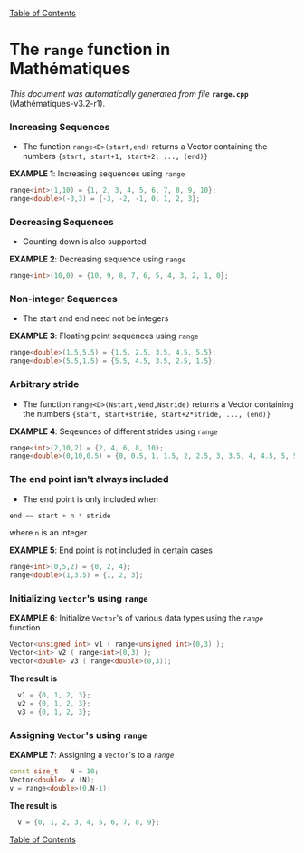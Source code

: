 
[Table of Contents](README.md)


# The `range` function in Mathématiques
_This document was automatically generated from file_ **`range.cpp`** (Mathématiques-v3.2-r1).

### Increasing Sequences
* The function `range<D>(start,end)` returns a Vector<D> containing the numbers `{start, start+1, start+2, ..., (end)}`

**EXAMPLE 1**: Increasing sequences using `range`
```C++
range<int>(1,10) = {1, 2, 3, 4, 5, 6, 7, 8, 9, 10}; 
range<double>(-3,3) = {-3, -2, -1, 0, 1, 2, 3}; 
```
### Decreasing Sequences
* Counting down is also supported

**EXAMPLE 2**: Decreasing sequence using `range`
```C++
range<int>(10,0) = {10, 9, 8, 7, 6, 5, 4, 3, 2, 1, 0}; 
```
### Non-integer Sequences
* The start and end need not be integers 

**EXAMPLE 3**: Floating point sequences using `range`
```C++
range<double>(1.5,5.5) = {1.5, 2.5, 3.5, 4.5, 5.5}; 
range<double>(5.5,1.5) = {5.5, 4.5, 3.5, 2.5, 1.5}; 
```
### Arbitrary stride
* The function `range<D>(Nstart,Nend,Nstride)` returns a Vector<D> containing the numbers `{start, start+stride, start+2*stride, ..., (end)}`

**EXAMPLE 4**: Seqeunces of different strides using `range`
```C++
range<int>(2,10,2) = {2, 4, 6, 8, 10}; 
range<double>(0,10,0.5) = {0, 0.5, 1, 1.5, 2, 2.5, 3, 3.5, 4, 4.5, 5, 5.5, 6, 6.5, 7, 7.5, 8, 8.5, 9, 9.5, 10}; 
```
### The end point isn't always included
* The end point is only included when 
```C++
end == start + n * stride
```
where `n` is an integer.


**EXAMPLE 5**: End point is not included in certain cases
```C++
range<int>(0,5,2) = {0, 2, 4}; 
range<double>(1,3.5) = {1, 2, 3}; 
```
### Initializing `Vector`'s using `range`


**EXAMPLE 6**: Initialize `Vector`'s of various data types  using the *`range`* function
```C++
Vector<unsigned int> v1 ( range<unsigned int>(0,3) );
Vector<int> v2 ( range<int>(0,3) );
Vector<double> v3 ( range<double>(0,3));
```

**The result is**
```C++
  v1 = {0, 1, 2, 3}; 
  v2 = {0, 1, 2, 3}; 
  v3 = {0, 1, 2, 3}; 
```

### Assigning `Vector`'s using `range`


**EXAMPLE 7**: Assigning a `Vector`'s to a *`range`*
```C++
const size_t   N = 10;
Vector<double> v (N);
v = range<double>(0,N-1);
```

**The result is**
```C++
  v = {0, 1, 2, 3, 4, 5, 6, 7, 8, 9}; 
```


[Table of Contents](README.md)
